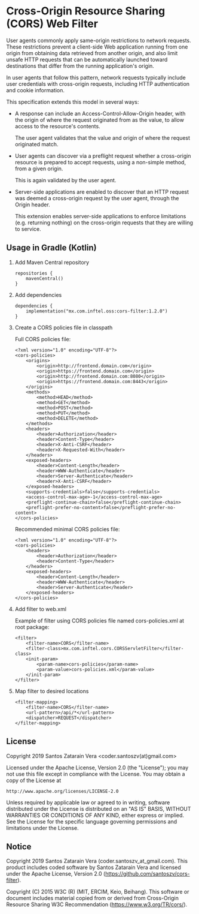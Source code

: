 # Cross-Origin Resource Sharing (CORS) Web Filter

User agents commonly apply same-origin restrictions to network requests. These
restrictions prevent a client-side Web application running from one origin from
obtaining data retrieved from another origin, and also limit unsafe HTTP
requests that can be automatically launched toward destinations that differ
from the running application's origin.

In user agents that follow this pattern, network requests typically include
user credentials with cross-origin requests, including HTTP authentication and
cookie information.

This specification extends this model in several ways:

- A response can include an Access-Control-Allow-Origin header, with the origin
  of where the request originated from as the value, to allow access to the
  resource's contents.

  The user agent validates that the value and origin of where the request
  originated match.

- User agents can discover via a preflight request whether a cross-origin
  resource is prepared to accept requests, using a non-simple method, from a
  given origin.

  This is again validated by the user agent.

- Server-side applications are enabled to discover that an HTTP request was
  deemed a cross-origin request by the user agent, through the Origin header.

  This extension enables server-side applications to enforce limitations (e.g.
  returning nothing) on the cross-origin requests that they are willing to
  service.

## Usage in Gradle (Kotlin)

1. Add Maven Central repository

    ```
    repositories {
        mavenCentral()
    }
    ```

2. Add dependencies

    ```
    dependencies {
        implementation("mx.com.inftel.oss:cors-filter:1.2.0")
    }
    ```

3. Create a CORS policies file in classpath

    Full CORS policies file:

    ```
    <?xml version="1.0" encoding="UTF-8"?>
    <cors-policies>
        <origins>
            <origin>http://frontend.domain.com</origin>
            <origin>https://frontend.domain.com</origin>
            <origin>http://frontend.domain.com:8080</origin>
            <origin>https://frontend.domain.com:8443</origin>
        </origins>
        <methods>
            <method>HEAD</method>
            <method>GET</method>
            <method>POST</method>
            <method>PUT</method>
            <method>DELETE</method>
        </methods>
        <headers>
            <header>Authorization</header>
            <header>Content-Type</header>
            <header>X-Anti-CSRF</header>
            <header>X-Requested-With</header>
        </headers>
        <exposed-headers>
            <header>Content-Length</header>
            <header>WWW-Authenticate</header>
            <header>Server-Authenticate</header>
            <header>X-Anti-CSRF</header>
        </exposed-headers>
        <supports-credentials>false</supports-credentials>
        <access-control-max-age>-1</access-control-max-age>
        <preflight-continue-chain>false</preflight-continue-chain>
        <preflight-prefer-no-content>false</preflight-prefer-no-content>
    </cors-policies>
    ```

    Recommended minimal CORS policies file:

    ```
    <?xml version="1.0" encoding="UTF-8"?>
    <cors-policies>
        <headers>
            <header>Authorization</header>
            <header>Content-Type</header>
        </headers>
        <exposed-headers>
            <header>Content-Length</header>
            <header>WWW-Authenticate</header>
            <header>Server-Authenticate</header>
        </exposed-headers>
    </cors-policies>
    ```

4. Add filter to web.xml

    Example of filter using CORS policies file named cors-policies.xml at root
    package:

    ```
    <filter>
        <filter-name>CORS</filter-name>
        <filter-class>mx.com.inftel.cors.CORSServletFilter</filter-class>
        <init-param>
            <param-name>cors-policies</param-name>
            <param-value>cors-policies.xml</param-value>
        </init-param>
    </filter>
    ```

5. Map filter to desired locations

    ```
    <filter-mapping>
        <filter-name>CORS</filter-name>
        <url-pattern>/api/*</url-pattern>
        <dispatcher>REQUEST</dispatcher>
    </filter-mapping>
    ```

## License

Copyright 2019 Santos Zatarain Vera <coder.santoszv(at)gmail.com>

Licensed under the Apache License, Version 2.0 (the "License");
you may not use this file except in compliance with the License.
You may obtain a copy of the License at

    http://www.apache.org/licenses/LICENSE-2.0

Unless required by applicable law or agreed to in writing, software
distributed under the License is distributed on an "AS IS" BASIS,
WITHOUT WARRANTIES OR CONDITIONS OF ANY KIND, either express or implied.
See the License for the specific language governing permissions and
limitations under the License.

## Notice

Copyright 2019 Santos Zatarain Vera (coder.santoszv_at_gmail.com). This
product includes coded software by Santos Zatarain Vera and licensed under the
Apache License, Version 2.0 (https://github.com/santoszv/cors-filter).

Copyright (C) 2015 W3C (R) (MIT, ERCIM, Keio, Beihang). This software or
document includes material copied from or derived from Cross-Origin
Resource Sharing W3C Recommendation (https://www.w3.org/TR/cors/).
